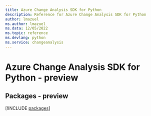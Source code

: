 ```yaml
---
title: Azure Change Analysis SDK for Python
description: Reference for Azure Change Analysis SDK for Python
author: lmazuel
ms.author: lmazuel
ms.data: 12/05/2022
ms.topic: reference
ms.devlang: python
ms.service: changeanalysis
---
```

# Azure Change Analysis SDK for Python - preview
## Packages - preview
[!INCLUDE [packages](change-analysis-index.md)]